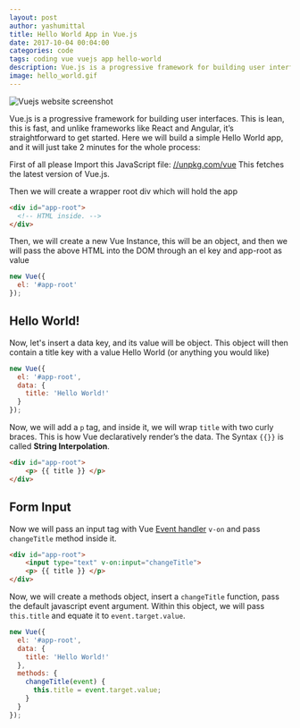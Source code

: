 ```yaml
---
layout: post
author: yashumittal
title: Hello World App in Vue.js
date: 2017-10-04 00:04:00
categories: code
tags: coding vue vuejs app hello-world
description: Vue.js is a progressive framework for building user interfaces. This is lean, this is fast, and unlike frameworks like React and Angular,
image: hello_world.gif
---
```


![Vuejs website screenshot](//blog.codecarrot.net/images/vuejs-website-screenshot.png)

Vue.js is a progressive framework for building user interfaces. This is lean, this is fast, and unlike frameworks like React and Angular, it’s straightforward to get started. Here we will build a simple Hello World app, and it will just take 2 minutes for the whole process:

First of all please Import this JavaScript file: [//unpkg.com/vue](//unpkg.com/vue)
This fetches the latest version of Vue.js.

Then we will create a wrapper root div which will hold the app

```html
<div id="app-root">
  <!-- HTML inside. -->
</div>
```

Then, we will create a new Vue Instance, this will be an object, and then we will pass the above HTML into the DOM through an el key and app-root as value

```js
new Vue({
  el: '#app-root'
});
```

## Hello World!

Now, let's insert a data key, and its value will be object. This object will then contain a title key with a value Hello World (or anything you would like)

```js
new Vue({
  el: '#app-root',
  data: {
    title: 'Hello World!'
  }
});
```

Now, we will add a `p` tag, and inside it, we will wrap `title` with two curly braces. This is how Vue declaratively render’s the data. The Syntax `{{}}` is called **String Interpolation**.

```html
<div id="app-root">
    <p> {{ title }} </p>
</div>
```

## Form Input

Now we will pass an input tag with Vue [Event handler](//vuejs.org/v2/guide/events.html) `v-on` and pass `changeTitle` method inside it.

```html
<div id="app-root">
    <input type="text" v-on:input="changeTitle">
    <p> {{ title }} </p>
</div>
```

Now, we will create a methods object, insert a `changeTitle` function, pass the default javascript event argument. Within this object, we will pass `this.title` and equate it to `event.target.value`.

```js
new Vue({
  el: '#app-root',
  data: {
    title: 'Hello World!'
  },
  methods: {
    changeTitle(event) {
      this.title = event.target.value;
    }
  }
});
```
